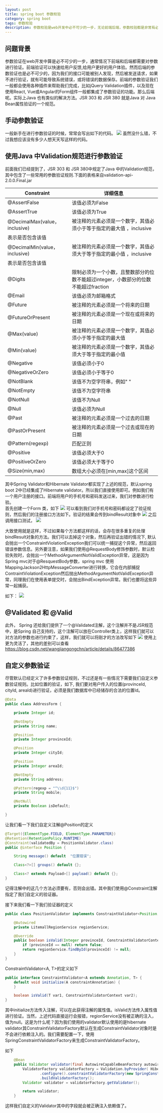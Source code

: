 ```yaml
---
layout: post
title: spring boot 参数校验
category: spring boot
tags: 参数校验
description: 参数校验是web开发中必不可少的一步，无论前端后端，参数校验都是非常有必要的。不过如果每一个参数都自己手动检查就太麻烦了，实际上，我们有许多现成的工具可以使用。比如在Spring boot 中利用Java的Validation规范来进行参数检验。
---
```


## 问题背景

参数验证在web开发中算是必不可少的一步，通常情况下前端和后端都需要对参数进行验证。前端验证可以快速给用户反馈,给用户更好的用户体验。然而后端的参数验证也是必不可少的，因为我们的接口可能被别人发现，然后被发送请求，如果不进行验证，就有可能导致系统错误，或将错误的数据保存。前端的参数验证我们一般都会使用各种插件来帮助我们完成，比如jQuery Validation插件，以及现在使用React, Vue或Angular的Form组件一般都集成了参数验证的功能。那么后端呢。实际上Java 也有类似的解决方法。JSR 303 和 JSR 380 就是Java 对 Java Bean属性验证的一个规范。

## 手动参数验证

一般新手在进行参数验证的时候，常常会写出如下的代码。
![](/images/874963-20180425161020290-269762569.png)
虽然没什么错，不过我想应该没有多少人想天天写这样的代码。

## 使用Java 中Validation规范进行参数验证

前面我们已经提到了，JSR 303 和 JSR 380中规定了Java 中的Validation规范，其中包含了一些常用的参数验证规则.下面的表格来自validation-api-2.0.0.Final.jar  
  
| Constraint  | 详细信息 |  
| ----------- | ------- |  
| @AssertFalse | 该值必须为False |   
| @AssertTrue | 该值必须为True |  
| @DecimalMax(value，inclusive) | 被注释的元素必须是一个数字，其值必须小于等于指定的最大值 ，inclusive
表示是否包含该值 |  
| @DecimalMin(value，inclusive) | 被注释的元素必须是一个数字，其值必须大于等于指定的最小值 ，inclusive
表示是否包含该值 |  
| @Digits | 限制必须为一个小数，且整数部分的位数不能超过integer，小数部分的位数不能超过fraction |  
| @Email | 该值必须为邮箱格式 |  
| @Future | 被注释的元素必须是一个将来的日期 |  
| @FutureOrPresent | 被注释的元素必须是一个现在或将来的日期 |  
| @Max(value) | 被注释的元素必须是一个数字，其值必须小于等于指定的最大值 |  
| @Min(value) | 被注释的元素必须是一个数字，其值必须大于等于指定的最小值 |  
| @Negative | 该值必须小于0 |  
| @NegativeOrZero | 该值必须小于等于0 |  
| @NotBlank | 该值不为空字符串，例如"  " |  
| @NotEmpty | 该值不为空字符串 |  
| @NotNull | 该值不为Null |  
| @Null | 该值必须为Null |  
| @Past | 被注释的元素必须是一个过去的日期 |  
| @PastOrPresent | 被注释的元素必须是一个过去或现在的日期 |  
| @Pattern(regexp) | 匹配正则 |  
| @Positive | 该值必须大于0 |  
| @PositiveOrZero | 该值必须大于等于0 |  
| @Size(min,max) | 数组大小必须在[min,max]这个区间 |  

其中Spring Validator和Hibernate Validator都实现了上述的规范，默认spring boot 2中已经集成了Hibernate validator。所以我们直接使用即可。例如我们有一个用户注册的接口。前端将用户的手机号和密码发送过来，我们对参数进行检验。  
首先创建一个Form 类，如下
![](/images/210209.png)
可以看到我们对手机号和密码都设定了验证规则，然后我们的注册接口方法如下。验证的结果会传到bindResult对象中
![](/images/210233.png)
之后调用接口测试，
![](/images/210304.png)

大致使用就是这样，不过如果每个方法都这样的话，会存在很多重复的处理bindResult对象的方法。我们可以去掉这个对象，然后再验证出错的情况下, 默认会抛出一个ConstraintViolationException我们可以统一捕捉这个异常，然后返回错误参数信息。另外要注意，如果我们使用@RequestBody修饰参数时，默认检验失败时，会抛出一个MethodArgumentNotValidException异常，这是因为Spring mvc对于@ResquestBody参数，spring mvc 使用MappingJackson2HttpMessageConverter进行转换，它会在内部捕捉ContraintViolationException然后抛出MethodArgumentNotValidException异常，同理我们在使用表单提交时，会抛出BindException异常。我们也要将这些异常一起捕获。

如下：
![](/images/212840.png)

## @Validated 和 @Valid

此外， Spring 还给我们提供了一个@Validated注解，这个注解并不是JSR规范中，是Spring 自己支持的，这个注解可以放在Controller类上，这样我们就可以对方法的参数也进行约束了，这样，我们就可以将刚才的方法改写如下
![](/images/215051.png)
使用上更为灵活了，其他的差别可以查看 <https://blog.csdn.net/wangjiangongchn/article/details/86477386>

## 自定义参数验证

尽管默认已经定义了许多参数验证规则，不过还是有一些情况下需要我们自定义参数验证规则。比如位置的验证，如下, 我们要对用户传入的位置(provinceId, cityId, areaId)进行验证，必须是我们数据库中已经储存的合法的位置Id。

```java
@Data
public class AddressForm {

    private Integer id;

    @NotEmpty
    private String name;

    @Position
    private Integer provinceId;

    @Position
    private Integer cityId;

    @Position
    private Integer areaId;

    @NotEmpty
    private String address;

    @Pattern(regexp = "^\\d{11}$")
    private String mobile;

    @NotNull
    private Boolean isDefault;

}

```

让我们看一下我们自定义注解@Position的定义

```java
@Target({ElementType.FIELD, ElementType.PARAMETER})
@Retention(RetentionPolicy.RUNTIME)
@Constraint(validatedBy = PositionValidator.class)
public @interface Position {

    String message() default  "位置错误";

    Class<?>[] groups() default {};

    Class<? extends Payload>[] payload() default {};
}

```

记得注解中的这几个方法必须要有，否则会出错。其中我们使用@Constraint注解指定了我们自定义的验证器。

接下来我们看一下我们验证器的定义

```java
public class PositionValidator implements ConstraintValidator<Position, Integer> {

    @Autowired
    private LitemallRegionService regionService;

    @Override
    public boolean isValid(Integer provinceId, ConstraintValidatorContext constraintValidatorContext) {
        if (provinceId == null) return false;
        return regionService.findById(provinceId) != null;
    }
}

```

ConstraintValidator<A, T>的定义如下

```java
public interface ConstraintValidator<A extends Annotation, T> {
    default void initialize(A constraintAnnotation) {
    }

    boolean isValid(T var1, ConstraintValidatorContext var2);
}
```

其中initialize方法传入注解，可以在此获得注解的属性值。isValid方法传入属性值进行验证。当然，上述代码直接运行会报错，regionService没有被正确的注入，值为null。这是为什么呢？因为我们使用的validator默认使用的是hibernate validator其ConstraintValidatorFactory默认在生成ConstraintValidator对象时是不会进行依赖注入的。我们需要配置一下，使用SpringConstraintValidatorFactory来生成ConstraintValidatorFactory。

如下

```java
    @Bean
    public Validator validator(final AutowireCapableBeanFactory autowireCapableBeanFactory) {
        ValidatorFactory validatorFactory = Validation.byProvider( HibernateValidator.class )
                .configure().constraintValidatorFactory(new SpringConstraintValidatorFactory(autowireCapableBeanFactory))
                .buildValidatorFactory();
        Validator validator = validatorFactory.getValidator();

        return validator;
    }

```

这样我们自定义的Validator其中的字段就会被正确注入依赖值了。

